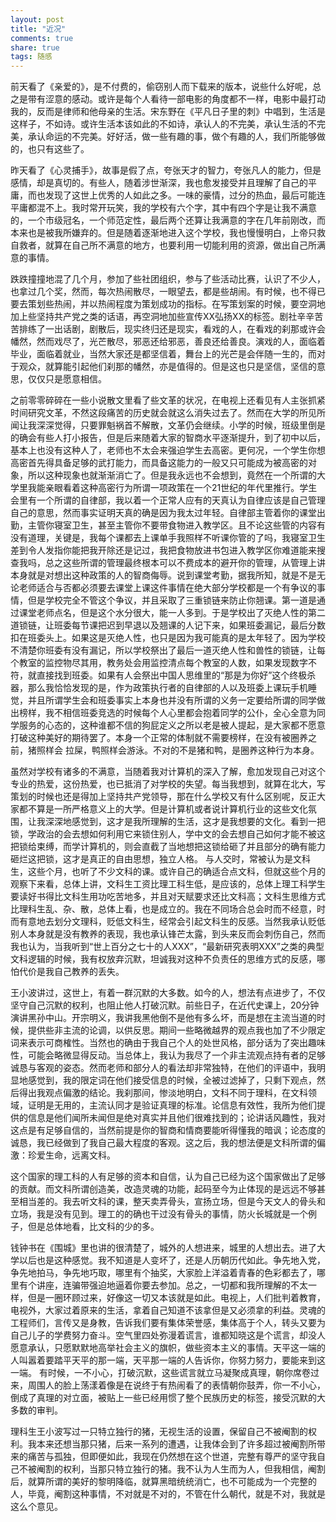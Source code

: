 ```yaml
---
layout: post
title: "近况"
comments: true
share: true
tags: 随感
---
```







前天看了《亲爱的》，是不付费的，偷窃别人而下载来的版本，说些什么好呢，总之是带有涩意的感动。或许是每个人看待一部电影的角度都不一样，电影中最打动我的，反而是律师和他母亲的生活。宋东野在《平凡日子里的刺》中唱到，生活是这样子，不如诗。或许生活本该如此的不如诗，承认人的不完美，承认生活的不完美，承认命运的不完美。好好活，做一些有趣的事，做个有趣的人，我们所能够做的，也只有这些了。

昨天看了《心灵捕手》，故事是假了点，夸张天才的智力，夸张凡人的能力，但是感情，却是真切的。有些人，随着涉世渐深，我也愈发接受并且理解了自己的平庸，而也发现了这世上优秀的人如此之多。一味的豪情，过分的热血，最后可能连平庸都混不上。我时常开玩笑，我的学校有六个字，其中有四个字是让我不满意的，一个市级冠名，一个师范定性，最后两个还算让我满意的字在几年前刚改，而本来也是被我所嫌弃的。但是随着逐渐地进入这个学校，我也慢慢明白，上帝只救自救者，就算在自己所不满意的地方，也要利用一切能利用的资源，做出自己所满意的事情。

跌跌撞撞地混了几个月，参加了些社团组织，参与了些活动比赛，认识了不少人，也拿过几个奖，然而，每次热闹散尽，一眼望去，都是些胡闹。有时候，也不得已要去策划些热闹，并以热闹程度为策划成功的指标。在写策划案的时候，要空洞地加上些坚持共产党之类的话语，再空洞地加些宣传XX弘扬XX的标签。剧社辛辛苦苦排练了一出话剧，剧散后，现实终归还是现实，看戏的人，在看戏的刹那或许会幡然，然而戏尽了，光芒散尽，邪恶还给邪恶，善良还给善良。演戏的人，面临着毕业，面临着就业，当然大家还是都坚信着，舞台上的光芒是会伴随一生的，而对于观众，就算能引起他们刹那的幡然，亦是值得的。但是这也只是坚信，坚信的意思，仅仅只是愿意相信。

之前零零碎碎在一些小说散文里看了些文革的状况，在电视上还看见有人主张抓紧时间研究文革，不然这段痛苦的历史就会就这么消失过去了。然而在大学的所见所闻让我深深觉得，只要罪魁祸首不解散，文革仍会继续。小学的时候，班级里倒是的确会有些人打小报告，但是后来随着大家的智商水平逐渐提升，到了初中以后，基本上也没有这种人了，老师也不太会来强迫学生去高密。更何况，一个学生你想高密首先得具备足够的武打能力，而具备这能力的一般又只可能成为被高密的对象，所以这种现象也就渐渐消亡了。但是我永远也不会想到，竟然在一个所谓的大学里我能亲眼看着这种高密行为所谓一项政策在一个21世纪的年代里推行。学生会里有一个所谓的自律部，我以着一个正常人应有的天真认为自律应该是自己管理自己的意思，然而事实证明天真的确是因为我太过年轻。自律部主管着你的课堂出勤，主管你寝室卫生，甚至主管你不要带食物进入教学区。且不论这些管的内容有没有道理，关键是，我每个课都去上课单手我照样不听课你管的了吗，我寝室卫生差到令人发指你能把我开除还是记过，我把食物放进书包进入教学区你难道能来搜查我吗，总之这些所谓的管理最终根本可以不费成本的避开你的管理，从管理上讲本身就是对想出这种政策的人的智商侮辱。说到课堂考勤，据我所知，就是不是无论老师适合与否都必须要去课堂上课这件事情在绝大部分学校都是一个有争议的事情，但是学校完全不管这个争议，并且采取了三重锁链来防止你翘课。第一道是通过课堂老师点名，但是这个水分很大，能一人多到。于是学校出了灭绝人性的第二道锁链，让班委每节课把迟到早退以及翘课的人记下来，如果班委漏记，最后分数扣在班委头上。如果这是灭绝人性，也只是因为我可能真的是太年轻了。因为学校不清楚你班委有没有漏记，所以学校祭出了最后一道灭绝人性和兽性的锁链，让每个教室的监控物尽其用，教务处会用监控清点每个教室的人数，如果发现数字不符，就直接找到班委。如果有人会祭出中国人思维里的“那是为你好”这个终极杀器，那么我恰恰发现的是，作为政策执行者的自律部的人以及班委上课玩手机睡觉，并且所谓学生会和班委事实上本身也并没有所谓的义务一定要给所谓的同学做出榜样，我不相信班委竞选的时候每个人心里都会抱着同学的公仆，全心全意为同学服务的心态的，这种谁都不信的狗屁定义之所以老是被人提起，是大家都不愿意打破这种美好的期待罢了。本身一个正常的体制就不需要榜样，在没有被圈养之前，猪照样会
拉屎，鸭照样会游泳。不对的不是猪和鸭，是圈养这种行为本身。

虽然对学校有诸多的不满意，当随着我对计算机的深入了解，愈加发现自己对这个专业的热爱，这份热爱，也已抵消了对学校的失望。每当我想到，就算在北大，写策划的时候也还是得加上坚持共产党领导，那在什么学校又有什么区别呢，反正大家都不算是一所严格意义上的大学。但是计算机或者说计算机行业的这些文化氛围，让我深深地感觉到，这才是我所理解的生活，这才是我想要的文化。看到一把锁，学政治的会去想如何利用它来锁住别人，学中文的会去想自己如何才能不被这把锁给束缚，而学计算机的，则会直截了当地想把这锁给砸了并且部分的确有能力砸烂这把锁，这才是真正的自由思想，独立人格。
与人交时，常被认为是文科生，这些个月，也听了不少文科的课。或许自己的确适合点文科，但就这些个月的观察下来看，总体上讲，文科生工资比理工科生低，是应该的，总体上理工科学生要读好书得比文科生用功吃苦地多，并且对天赋要求还比文科高；文科生思维方式比理科生乱、杂、散，总体上看，也是成立的。我在不同场合总会时而不经意，时而有意地去划分文理科，贬低文科生，经常会引起文科生的反感。当然我承认贬低别人本身就是没有教养的表现，我也承认锋芒太露，到头来反而会刺伤自己，然而我也认为，当我听到“世上百分之七十的人XXX”，“最新研究表明XXX”之类的典型文科逻辑的时候，我有权放弃沉默，坦诚我对这种不负责任的思维方式的反感，哪怕代价是我自己教养的丢失。

王小波讲过，这世上，有着一群沉默的大多数。如今的人，想法有点进步了，不仅坚守自己沉默的权利，也阻止他人打破沉默。前些日子，在近代史课上，20分钟演讲黑孙中山。开宗明义，我讲我黑他倒不是他有多么坏，而是想在主流当道的时候，提供些非主流的论调，以供反思。期间一些略微越界的观点我也加了不少限定词来表示可商榷性。当然也的确由于我自己个人的处世风格，部分话为了突出趣味性，可能会略微显得反动。当总体上，我认为我尽了一个非主流观点持有者的足够诚恳与客观的姿态。然而老师和部分人的看法却非常独特，在他们的评语中，我明显地感觉到，我的限定词在他们接受信息的时候，全被过滤掉了，只剩下观点，然后得出我观点偏激的结论。我刹那间，惨淡地明白，文科不同于理科，在文科领域，证明是无用的，主流认同才是验证真理的标准。论信息有效性，我所为他们提供的信息是他们闻所未闻但是绝对真实并且他们很难找到的；论讲话风趣性，我对这点是有足够自信的，当然前提是你的智商和情商要能听得懂我的暗讽；论态度的诚恳，我已经做到了我自己最大程度的客观。这之后，我的想法便是文科所谓的偏激：珍爱生命，远离文科。

这个国家的理工科的人有足够的资本和自信，认为自己已经为这个国家做出了足够的贡献。而文科所谓创造美，改造灵魂的功能，起码至今为止体现的是远远不够甚至相当差的。我去听文科的课，整天卖弄骨头，宣扬立场，但是今天文人的骨头和立场，我是没有见到。理工的的确也干过没有骨头的事情，防火长城就是一个例子，但是总体地看，比文科的少的多。

钱钟书在《围城》里也讲的很清楚了，城外的人想进来，城里的人想出去。进了大学以后也是这种感觉。我不知道是人变坏了，还是人历朝历代如此。争先地入党，争先地拍马，争先地巧取，哪里有个抽奖，大家脸上洋溢着青春的色彩都去了，哪里有个讲座，连骗带强迫地逼着你要去参加。总之，一切都和我所理解的不太一样，但是一圈环顾过来，好像这一切又本该就是如此。电视上，人们批判着教育，电视外，大家过着原来的生活，拿着自己知道不该拿但是又必须拿的利益。灵魂的工程师们，言传又是身教，告诉我们要有集体荣誉感，集体高于个人，转头又要为自己儿子的学费努力奋斗。空气里四处弥漫着谎言，谁都知晓这是个谎言，却没人愿意承认，只愿默默地高举社会主义的旗帜，做些资本主义的事情。天平这一端的人叫嚣着要踏平天平的那一端，天平那一端的人告诉你，你努力努力，要能来到这一端。
有时候，一不小心，打破沉默，这些谎言就立马凝聚成真理，朝你席卷过来，周围人的脸上荡漾着像是在说终于有热闹看了的表情朝你鼓弄，你一不小心，倒成了真理的对立面，被贴上一些已经用惯了整个民族历史的标签，接受沉默的大多数的审判。

理科生王小波写过一只特立独行的猪，无视生活的设置，保留自己不被阉割的权利。我本来还想当那只猪，后来一系列的遭遇，让我体会到了许多超过被阉割所带来的痛苦与孤独，但即便如此，我现在仍然想在这个世道，完整有尊严的坚守我自己不被阉割的权利，当那只特立独行的猪。我不认为人生而为人，但我相信，阉割后，就算所谓的美好的黎明降临，就算黑暗统统消亡，也不可能成为一个完整的人，毕竟，阉割这种事情，不对就是不对的，不管在什么朝代，就是不对，我就是这么个意见。


